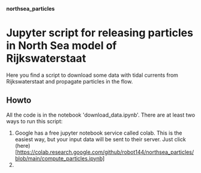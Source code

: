  __northsea_particles__

# Jupyter script for releasing particles in North Sea model of Rijkswaterstaat

Here you find a script to download some data with tidal currents from Rijkswaterstaat and propagate particles in the flow.

## Howto

All the code is in the notebook 'download_data.ipynb'. There are at least two ways to run this script:

1. Google has a free jupyter notebook service called colab. This is the easiest way, but your input data will be sent to their server. Just click (here)[https://colab.research.google.com/github/robot144/northsea_particles/blob/main/compute_particles.ipynb]
2. 

